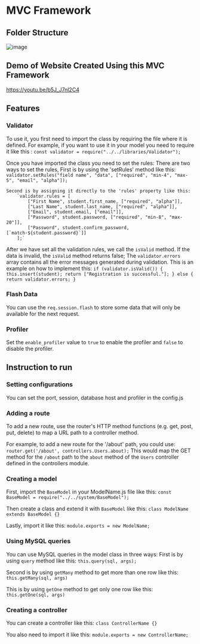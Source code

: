 # MVC Framework

## Folder Structure
![image](https://user-images.githubusercontent.com/41639075/236118927-914da803-53f7-4c26-98d9-626d30cdbc73.png)

## Demo of Website Created Using this MVC Framework
https://youtu.be/b5J_J7nl2C4

## Features

### Validator
To use it, you first need to import the class by requiring the file where it is defined.
For example, if you want to use it in your model you need to require it like this :
    `const validator = require("../../libraries/Validator");`

Once you have imported the class you need to set the rules:
There are two ways to set the rules,
    First is by using the 'setRules' method like this:
        `validator.setRules("field name", "data", ["required", "min-4", "max-5", "email", "alpha"]);`
        
    Second is by assigning it directly to the 'rules' property like this:
        `validator.rules = [
            ["First Name", student.first_name, ["required", "alpha"]],
            ["Last Name", student.last_name, ["required", "alpha"]],
            ["Email", student.email, ["email"]],
            ["Password", student.password, ["required", "min-8", "max-20"]],
            ["Password", student.confirm_password, [`match-${student.password}`]]
        ];`

After we have set all the validation rules, we call the `isValid` method.
If the data is invalid, the `isValid` method returns false;
The `validator.errors` array contains all the error messages generated during validation.
This is an example on how to implement this:
    `if (validator.isValid()) {
        this.insert(student);
        return ["Registration is successful."];
    }
    else {
        return validator.errors;
    }`

### Flash Data
You can use the `req.session.flash` to store some data that will only be available for the next request.

### Profiler
Set the `enable_profiler` value to `true` to enable the profiler and `false` to disable the profiler.

## Instruction to run

### Setting configurations
You can set the port, session, database host and profiler in the config.js  

### Adding a route
To add a new route, use the router's HTTP method functions (e.g. get, post, put, delete) to map a URL path to a controller method. 

For example, to add a new route for the '/about' path, you could use:
    `router.get('/about', controllers.Users.about);`
This would map the GET method for the `/about` path to the `about` method of the `Users` controller defined in the controllers module.

### Creating a model
First, import the `BaseModel` in your ModelName.js file like this:
    `const BaseModel = require("../../system/BaseModel");`

Then create a class and extend it with `BaseModel` like this:
    `class ModelName extends BaseModel {}`

Lastly, import it like this:
    `module.exports = new ModelName;`

### Using MySQL queries
You can use MySQL queries in the model class in three ways:
First is by using `query` method like this:
    `this.query(sql, args);`

Second is by using `getMany` method to get more than one row like this:
    `this.getMany(sql, args)`

This is by using `getOne` method to get only one row like this:
    `this.getOne(sql, args)`

### Creating a controller
You can create a controller like this:
    `class ControllerName {}`

You also need to import it like this:
    `module.exports = new ControllerName;`

